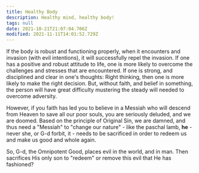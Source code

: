 ```yaml
---
title: Healthy Body
description: Healthy mind, healthy body!
tags: null
date: 2021-10-21T21:07:04.706Z
modified: 2021-11-11T14:01:52.729Z
---
```


If the body is robust and functioning properly, when it encounters and invasion (with evil intentions), it will successfully repel the invasion. If one has a positive and robust attitude to life, one is more likely to overcome the challenges and stresses that are encountered. If one is strong, and disciplined and clear in one's thoughts: Right thinking, then one is more likely to make the right decision. But, without faith, and belief in something, the person will have great difficulty mustering the steady will needed to overcome adversity.

However, if you faith has led you to believe in a Messiah who will descend from Heaven to save all our poor souls, you are seriously deluded, and we are doomed. Based on the principle of Original Sin, we are damned, and thus need a "Messiah" to "change our nature" - like the paschal lamb, **he** - never she, or G-d forbit, it - needs to be sacrificed in order to redeem us and make us good and whole again.

So, G-d, the Omnipotent Good, places evil in the world, and in man. Then sacrifices His only son to "redeem" or remove this evil that He has fashioned?
